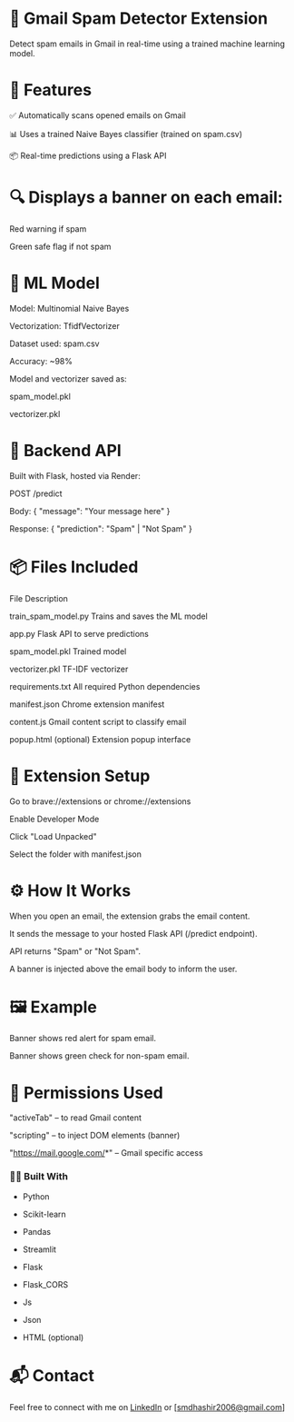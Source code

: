 # 📧 Gmail Spam Detector Extension
Detect spam emails in Gmail in real-time using a trained machine learning model.

# 🚀 Features
✅ Automatically scans opened emails on Gmail

📊 Uses a trained Naive Bayes classifier (trained on spam.csv)

📦 Real-time predictions using a Flask API

# 🔍 Displays a banner on each email:
Red warning if spam

Green safe flag if not spam

# 🧠 ML Model
Model: Multinomial Naive Bayes

Vectorization: TfidfVectorizer

Dataset used: spam.csv

Accuracy: ~98%

Model and vectorizer saved as:

spam_model.pkl

vectorizer.pkl

# 🧪 Backend API
Built with Flask, hosted via Render:

POST /predict

Body: { "message": "Your message here" }

Response: { "prediction": "Spam" | "Not Spam" }

# 📦 Files Included
File	Description

train_spam_model.py	Trains and saves the ML model

app.py	Flask API to serve predictions

spam_model.pkl	Trained model

vectorizer.pkl	TF-IDF vectorizer

requirements.txt	All required Python dependencies

manifest.json	Chrome extension manifest

content.js	Gmail content script to classify email

popup.html (optional)	Extension popup interface

# 🧩 Extension Setup
Go to brave://extensions or chrome://extensions

Enable Developer Mode

Click "Load Unpacked"

Select the folder with manifest.json

# ⚙️ How It Works
When you open an email, the extension grabs the email content.

It sends the message to your hosted Flask API (/predict endpoint).

API returns "Spam" or "Not Spam".

A banner is injected above the email body to inform the user.

# 🖼️ Example
Banner shows red alert for spam email.

Banner shows green check for non-spam email.

# 🔐 Permissions Used
"activeTab" – to read Gmail content

"scripting" – to inject DOM elements (banner)

"https://mail.google.com/*" – Gmail specific access

### 👨‍💻 Built With
* Python

* Scikit-learn

* Pandas 

* Streamlit

* Flask

* Flask_CORS

* Js

* Json

* HTML (optional)

# 📬 Contact
Feel free to connect with me on [LinkedIn](www.linkedin.com/in/mohammed-hashir-99793428a) or \[[smdhashir2006@gmail.com](mailto:smdhashir2006@gmail.com)]
